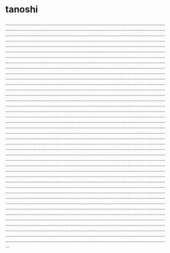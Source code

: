# tanoshi
...............................................................................................................................................................................................................................................................................................................................................................................................................................................................................................................................................................................................................................................................................................................................................................................................................................................................................................................................................................................................................................................................................................................................................................................................................................................................................................................................................................................................................................................................................................................................................................................................................................................................................................................................................................................................................................................................................................................................................................................................................................................................................................................................................................................................................................................................................................................................................................................................................................................................................................................................................................................................................................................................................................................................................................................................................................................................................................................................................................................................................................................................................................................................................................................................................................................................................................................................................................................................................................................................................................................................................................................................................................................................................................................................................................................................................................................................................................................................................................................................................................................................................................................................................................................................................................................................................................................................................................................................................................................................................................................................................................................................................................................................................................................................................................................................................................................................................................................................................................................................................................................................................................................................................................................................................................................................................................